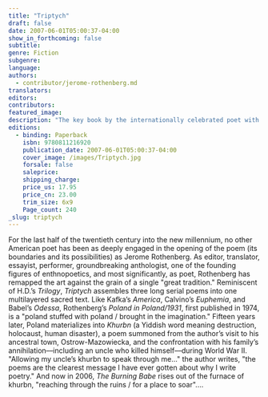 ```yaml
---
title: "Triptych"
draft: false
date: 2007-06-01T05:00:37-04:00
show_in_forthcoming: false
subtitle:
genre: Fiction
subgenre:
language:
authors:
  - contributor/jerome-rothenberg.md
translators:
editors:
contributors:
featured_image:
description: "The key book by the internationally celebrated poet with the only _Polish ghetto-hassidic-cowboy and Indian American comic voice_ (Robert Duncan) in history. "
editions:
  - binding: Paperback
    isbn: 9780811216920
    publication_date: 2007-06-01T05:00:37-04:00
    cover_image: /images/Triptych.jpg
    forsale: false
    saleprice:
    shipping_charge:
    price_us: 17.95
    price_cn: 23.00
    trim_size: 6x9
    Page_count: 240
_slug: triptych
---
```


For the last half of the twentieth century into the new millennium, no other American poet has been as deeply engaged in the opening of the poem (its boundaries and its possibilities) as Jerome Rothenberg. As editor, translator, essayist, performer, groundbreaking anthologist, one of the founding figures of enthnopoetics, and most significantly, as poet, Rothenberg has remapped the art against the grain of a single "great tradition." Reminiscent of H.D.’s _Trilogy_, _Triptych_ assembles three long serial poems into one multilayered sacred text. Like Kafka’s _America_, Calvino’s _Euphemia_, and Babel’s _Odessa_, Rothenberg’s _Poland in Poland/1931_, first published in 1974, is a "poland stuffed with poland / brought in the imagination." Fifteen years later, Poland materializes into _Khurbn_ (a Yiddish word meaning destruction, holocaust, human disaster), a poem summoned from the author’s visit to his ancestral town, Ostrow-Mazowiecka, and the confrontation with his family’s annihilation––including an uncle who killed himself––during World War II. "Allowing my uncle’s khurbn to speak through me..." the author writes, "the poems are the clearest message I have ever gotten about why I write poetry." And now in 2006, _The Burning Babe_ rises out of the furnace of khurbn, "reaching through the ruins / for a place to soar"....

